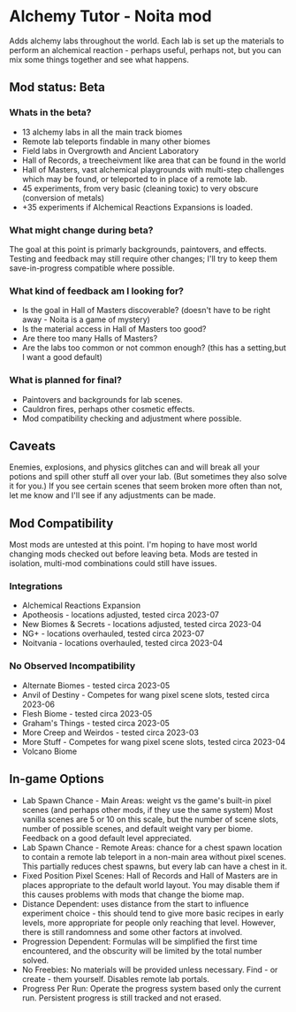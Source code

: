# Alchemy Tutor - Noita mod

Adds alchemy labs throughout the world. Each lab is set up the materials to perform an alchemical reaction - perhaps useful, perhaps not, but you can mix some things together and see what happens.

## Mod status: Beta

### Whats in the beta?

- 13 alchemy labs in all the main track biomes
- Remote lab teleports findable in many other biomes
- Field labs in Overgrowth and Ancient Laboratory
- Hall of Records, a treecheivment like area that can be found in the world
- Hall of Masters, vast alchemical playgrounds with multi-step challenges which may be found, or teleported to in place of a remote lab.
- 45 experiments, from very basic (cleaning toxic) to very obscure (conversion of metals)
- +35 experiments if Alchemical Reactions Expansions is loaded.

### What might change during beta?

The goal at this point is primarly backgrounds, paintovers, and effects. Testing and feedback may still require other changes; I'll try to keep them save-in-progress compatible where possible.

### What kind of feedback am I looking for?

- Is the goal in Hall of Masters discoverable? (doesn't have to be right away - Noita is a game of mystery)
- Is the material access in Hall of Masters too good?
- Are there too many Halls of Masters?
- Are the labs too common or not common enough? (this has a setting,but I want a good default)

### What is planned for final?

- Paintovers and backgrounds for lab scenes.
- Cauldron fires, perhaps other cosmetic effects.
- Mod compatibility checking and adjustment where possible.

## Caveats

Enemies, explosions, and physics glitches can and will break all your potions and spill other stuff all over your lab. (But sometimes they also solve it for you.) If you see certain scenes that seem broken more often than not, let me know and I'll see if any adjustments can be made.

## Mod Compatibility

Most mods are untested at this point. I'm hoping to have most world changing mods checked out before leaving beta. Mods are tested in isolation, multi-mod combinations could still have issues.

### Integrations

- Alchemical Reactions Expansion
- Apotheosis - locations adjusted, tested circa 2023-07
- New Biomes & Secrets - locations adjusted, tested circa 2023-04
- NG+ - locations overhauled, tested circa 2023-07
- Noitvania - locations overhauled, tested circa 2023-04

### No Observed Incompatibility

- Alternate Biomes - tested circa 2023-05
- Anvil of Destiny - Competes for wang pixel scene slots, tested circa 2023-06
- Flesh Biome - tested circa 2023-05
- Graham's Things - tested circa 2023-05
- More Creep and Weirdos - tested circa 2023-03
- More Stuff - Competes for wang pixel scene slots, tested circa 2023-04
- Volcano Biome

## In-game Options

- Lab Spawn Chance - Main Areas: weight vs the game's built-in pixel scenes (and perhaps other mods, if they use the same system) Most vanilla scenes are 5 or 10 on this scale, but the number of scene slots, number of possible scenes, and default weight vary per biome. Feedback on a good default level appreciated.
- Lab Spawn Chance - Remote Areas: chance for a chest spawn location to contain a remote lab teleport in a non-main area without pixel scenes. This partially reduces chest spawns, but every lab can have a chest in it.
- Fixed Position Pixel Scenes: Hall of Records and Hall of Masters are in places appropriate to the default world layout. You may disable them if this causes problems with mods that change the biome map.
- Distance Dependent: uses distance from the start to influence experiment choice - this should tend to give more basic recipes in early levels, more appropriate for people only reaching that level. However, there is still randomness and some other factors at involved.
- Progression Dependent: Formulas will be simplified the first time encountered, and the obscurity will be limited by the total number solved.
- No Freebies: No materials will be provided unless necessary. Find - or create - them yourself. Disables remote lab portals.
- Progress Per Run: Operate the progress system based only the current run. Persistent progress is still tracked and not erased.
